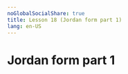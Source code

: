 ```yaml
---
noGlobalSocialShare: true
title: Lesson 18 (Jordan form part 1)
lang: en-US
---
```


# Jordan form part 1
